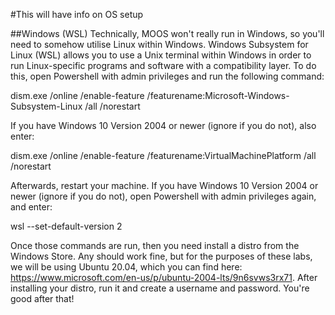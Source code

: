 #This will have info on OS setup

##Windows (WSL)
Technically, MOOS won't really run in Windows, so you'll need to somehow utilise Linux within Windows.  Windows Subsystem for Linux (WSL) allows you to use a Unix terminal within Windows in order to run Linux-specific programs and software with a compatibility layer. To do this, open Powershell with admin privileges and run the following command:

dism.exe /online /enable-feature /featurename:Microsoft-Windows-Subsystem-Linux /all /norestart

If you have Windows 10 Version 2004 or newer (ignore if you do not), also enter:

dism.exe /online /enable-feature /featurename:VirtualMachinePlatform /all /norestart 

Afterwards, restart your machine. If you have Windows 10 Version 2004 or newer (ignore if you do not), open Powershell with admin privileges again, and enter:

wsl --set-default-version 2

Once those commands are run, then you need install a distro from the Windows Store. Any should work fine, but for the purposes of these labs, we will be using Ubuntu 20.04, which you can find here: https://www.microsoft.com/en-us/p/ubuntu-2004-lts/9n6svws3rx71. After installing your distro, run it and create a username and password. You're good after that!
